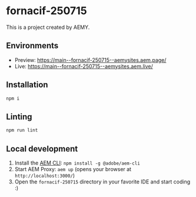 # fornacif-250715

This is a project created by AEMY.

## Environments

- Preview: https://main--fornacif-250715--aemysites.aem.page/
- Live: https://main--fornacif-250715--aemysites.aem.live/

## Installation

```sh
npm i
```

## Linting

```sh
npm run lint
```

## Local development

1. Install the [AEM CLI](https://github.com/adobe/helix-cli): `npm install -g @adobe/aem-cli`
1. Start AEM Proxy: `aem up` (opens your browser at `http://localhost:3000/`)
1. Open the `fornacif-250715` directory in your favorite IDE and start coding :)